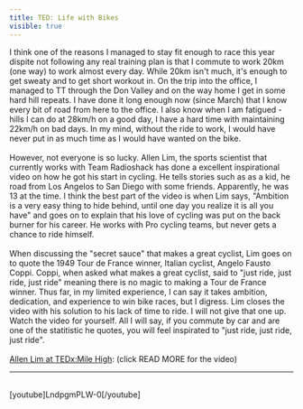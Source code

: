 ---title: TED: Life with Bikesvisible: true---<div>
  I think one of the reasons I managed to stay fit enough to race this year dispite not following any real training plan is that I commute to work 20km (one way) to work almost every day. While 20km isn't much, it's enough to get sweaty and to get short workout in. On the trip into the office, I managed to TT through the Don Valley and on the way home I get in some hard hill repeats. I have done it long enough now (since March) that I know every bit of road from here to the office. I also know when I am fatigued - hills I can do at 28km/h on a good day, I have a hard time with maintaining 22km/h on bad days. In my mind, without the ride to work, I would have never put in as much time as I would have wanted on the bike.<br /><br />However, not everyone is so lucky. Allen Lim, the sports scientist that currently works with Team Radioshack has done a excellent inspirational video on how he got his start in cycling. He tells stories such as as a kid, he road from Los Angelos to San Diego with some friends. Apparently, he was 13 at the time. I think the best part of the video is when Lim says, "Ambition is a very easy thing to hide behind, until one day you realize it is all you have" and goes on to explain that his love of cycling was put on the back burner for his career. He works with Pro cycling teams, but never gets a chance to ride himself.<br /><br />When discussing the "secret sauce" that makes a great cyclist, Lim goes on to quote the 1949 Tour de France winner, Italian cyclist, Angelo Fausto Coppi<span><span>. Coppi, when asked what makes a great cyclist, said to "just ride, just ride, just ride" meaning there is no magic to making a Tour de France winner. Thus far, in my limited experience, I can say it takes ambition, dedication, and experience to win bike races, but I digress. Lim closes the video with his solution to his lack of time to ride. I will not give that one up. Watch the video for yourself. All I will say, if you commute by car and are one of the statitistic he quotes, you will feel inspirated to "just ride, just ride, just ride".<br /><br /><a target="_blank" href="http://www.youtube.com/watch?v=LndpgmPLW-0">Allen Lim at TEDx:Mile High</a>: (click READ MORE for the video)<br /></span></span>
  
  <hr id="system-readmore" />
  
  <span id="_plain_text_marker"><br />[youtube]LndpgmPLW-0[/youtube]<br />&nbsp;</span>
</div>